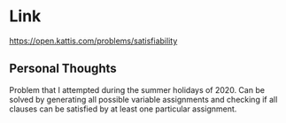 # Link

https://open.kattis.com/problems/satisfiability

## Personal Thoughts

Problem that I attempted during the summer holidays of 2020. Can be solved by generating all possible variable assignments and checking if all clauses can be satisfied by at least one particular assignment.

